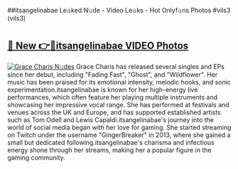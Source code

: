 ##itsangelinabae Le𝚊ked N𝚞de - Video Le𝚊ks - Hot Onlyf𝚊ns Photos #vils3 (vils3)

# <h2><a href="https://mediaupload.pro?title=itsangelinabae&ref=9FEB">🔗 New 👉🔴itsangelinabae VIDEO Photos</a></h2>

[![Grace Charis N𝚞des](https://i.imgur.com/rIISA9y.gif)](https://mediaupload.pro?title=itsangelinabae&ref=9FEB)
Grace Charis has released several singles and EPs since her debut, including "Fading Fast", "Ghost", and "Wildflower". Her music has been praised for its emotional intensity, melodic hooks, and sonic experimentation.itsangelinabae is known for her high-energy live performances, which often feature her playing multiple instruments and showcasing her impressive vocal range. She has performed at festivals and venues across the UK and Europe, and has supported established artists such as Tom Odell and Lewis Capaldi.itsangelinabae's journey into the world of social media began with her love for gaming. She started streaming on Twitch under the username "GingerBreaker" in 2013, where she gained a small but dedicated following.itsangelinabae's charisma and infectious energy shone through her streams, making her a popular figure in the gaming community.